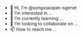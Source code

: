 - 👋 Hi, I’m @songxiaoqian-sgenet
- 👀 I’m interested in ...
- 🌱 I’m currently learning ...
- 💞️ I’m looking to collaborate on ...
- 📫 How to reach me ...

<!---
songxiaoqian-sgenet/songxiaoqian-sgenet is a ✨ special ✨ repository because its `README.md` (this file) appears on your GitHub profile.
You can click the Preview link to take a look at your changes.
--->
